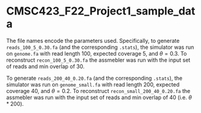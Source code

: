 # CMSC423_F22_Project1_sample_data

The file names encode the parameters used.  Specifically, to generate `reads_100_5_0.30.fa` (and the corresponding `.stats`), the simulator was run on `genome.fa` with read length 100, expected coverage 5, 
and $\theta = 0.3$.  To reconstruct `recon_100_5_0.30.fa` the assmebler was run with the input set of reads and min overlap of 30.

To generate `reads_200_40_0.20.fa` (and the corresponding `.stats`), the simulator was run on `genome_small.fa` with read length 200, expected coverage 40, 
and $\theta = 0.2$.  To reconstruct `recon_small_200_40_0.20.fa` the assmebler was run with the input set of reads and min overlap of 40 (i.e. $\theta * 200$).

